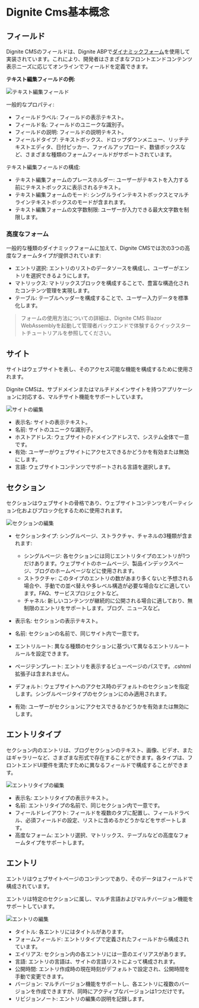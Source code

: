 # Dignite Cms基本概念

## フィールド

Dignite CMSのフィールドは、Dignite ABPで[ダイナミックフォーム](https://learn.dignite.com/zh-Hans/abp/latest/Dynamic-Forms)を使用して実装されています。これにより、開発者はさまざまなフロントエンドコンテンツ表示ニーズに応じてオンラインでフィールドを定義できます。

**テキスト編集フィールドの例:**

![テキスト編集フィールド](images/textedit-field.png)

一般的なプロパティ:

- フィールドラベル: フィールドの表示テキスト。
- フィールド名: フィールドのユニークな識別子。
- フィールドの説明: フィールドの説明テキスト。
- フィールドタイプ: テキストボックス、ドロップダウンメニュー、リッチテキストエディタ、日付ピッカー、ファイルアップロード、数値ボックスなど、さまざまな種類のフォームフィールドがサポートされています。

テキスト編集フィールドの構成:

- テキスト編集フォームのプレースホルダー: ユーザーがテキストを入力する前にテキストボックスに表示されるテキスト。
- テキスト編集フォームのモード: シングルラインテキストボックスとマルチラインテキストボックスのモードが含まれます。
- テキスト編集フォームの文字数制限: ユーザーが入力できる最大文字数を制限します。

### 高度なフォーム

一般的な種類のダイナミックフォームに加えて、Dignite CMSでは次の3つの高度なフォームタイプが提供されています:

- エントリ選択: エントリのリストのデータソースを構成し、ユーザーがエントリを選択できるようにします。
- マトリックス: マトリックスブロックを構成することで、豊富な構造化されたコンテンツ管理を実現します。
- テーブル: テーブルヘッダーを構成することで、ユーザー入力データを標準化します。

> フォームの使用方法についての詳細は、Dignite CMS Blazor WebAssemblyを起動して管理者バックエンドで体験するクイックスタートチュートリアルを参照してください。

## サイト

サイトはウェブサイトを表し、そのアクセス可能な機能を構成するために使用されます。

Dignite CMSは、サブドメインまたはマルチドメインサイトを持つアプリケーションに対応する、マルチサイト機能をサポートしています。

![サイトの編集](images/site-edit.png)

- 表示名: サイトの表示テキスト。
- 名前: サイトのユニークな識別子。
- ホストアドレス: ウェブサイトのドメインアドレスで、システム全体で一意です。
- 有効: ユーザーがウェブサイトにアクセスできるかどうかを有効または無効にします。
- 言語: ウェブサイトコンテンツでサポートされる言語を選択します。

## セクション

セクションはウェブサイトの骨格であり、ウェブサイトコンテンツをパーティション化およびブロック化するために使用されます。

![セクションの編集](images/section-edit.png)

- セクションタイプ: シングルページ、ストラクチャ、チャネルの3種類が含まれます:
  
  - シングルページ: 各セクションには同じエントリタイプのエントリが1つだけあります。ウェブサイトのホームページ、製品インデックスページ、ブログのホームページなどに使用されます。
  - ストラクチャ: このタイプのエントリの数があまり多くないと予想される場合や、手動での並べ替えや多レベル構造が必要な場合などに適しています。FAQ、サービスプロジェクトなど。
  - チャネル: 新しいコンテンツが継続的に公開される場合に適しており、無制限のエントリをサポートします。ブログ、ニュースなど。

- 表示名: セクションの表示テキスト。
- 名前: セクションの名前で、同じサイト内で一意です。
- エントリルート: 異なる種類のセクションに基づいて異なるエントリルートルールを設定できます。
- ページテンプレート: エントリを表示するビューページのパスです。.cshtml 拡張子は含まれません。
- デフォルト: ウェブサイトへのアクセス時のデフォルトのセクションを指定します。シングルページタイプのセクションにのみ適用されます。
- 有効: ユーザーがセクションにアクセスできるかどうかを有効または無効にします。
  
## エントリタイプ

セクション内のエントリは、ブログセクションのテキスト、画像、ビデオ、またはギャラリーなど、さまざまな形式で存在することができます。各タイプは、フロントエンドUI要件を満たすために異なるフィールドで構成することができます。

![エントリタイプの編集](images/entry-type-edit.png)

- 表示名: エントリタイプの表示テキスト。
- 名前: エントリタイプの名前で、同じセクション内で一意です。
- フィールドレイアウト: フィールドを複数のタブに配置し、フィールドラベル、必須フィールドの設定、リストに含めるかどうかなどをサポートします。
- 高度なフォーム: エントリ選択、マトリックス、テーブルなどの高度なフォームタイプをサポートします。

## エントリ

エントリはウェブサイトページのコンテンツであり、そのデータはフィールドで構成されています。

エントリは特定のセクションに属し、マルチ言語およびマルチバージョン機能をサポートしています。

![エントリの編集](images/entry-edit.png)

- タイトル: 各エントリにはタイトルがあります。
- フォームフィールド: エントリタイプで定義されたフィールドから構成されています。
- エイリアス: セクション内の各エントリには一意のエイリアスがあります。
- 言語: エントリの言語は、サイトの言語リストによって構成されます。
- 公開時間: エントリ作成時の現在時刻がデフォルトで設定され、公開時間を手動で変更できます。
- バージョン: マルチバージョン機能をサポートし、各エントリに複数のバージョンを作成できますが、同時にアクティブなバージョンは1つだけです。
- リビジョンノート: エントリの編集の説明を記録します。
